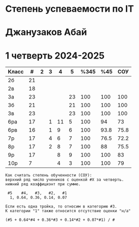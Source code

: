 # Степень успеваемости по IT
# Джанузаков Абай
# 1 четверть 2024-2025

| Класс | #   | 2   | 3   | 4   | 5   | %345 | %45  | СОУ  |
| ----- | --- | --- | --- | --- | --- | ---- | ---- | ---- |
| 2б    | 21  |     |     |     |     |      |      |      |
| 2в    | 18  |     |     |     |     |      |      |      |
| 3а    | 23  |     |     |     | 23  | 100  | 100  | 100  |
| 3б    | 21  |     |     |     | 21  | 100  | 100  | 100  |
| 3в    | 23  |     |     |     | 23  | 100  | 100  | 100  |
| 6ра   | 17  |     | 1   | 11  | 5   | 100  | 94   | 73   |
| 6рв   | 16  |     | 1   | 9   | 6   | 100  | 93.8 | 75.8 |
| 7р    | 17  |     | 4   | 6   | 7   | 100  | 76.5 | 72.2 |
| 8р    | 17  |     | 2   | 8   | 7   | 100  | 88   | 75.5 |
| 9р    | 17  |     |     | 8   | 9   | 100  | 100  | 83   |
| 10р   | 7   |     |     | 4   | 3   | 100  | 100  | 79   |

```
Как считать степень обученности (СОУ):
верхний ряд число учеников с оценкой #X за четверть.
нижний ряд коэффициэнт при сумме. 

 #5    #4,   #3,   #2,   #1
  1, 0.64, 0.36, 0.14, 0.07

Если есть одна тройка, то относим в категорию #3.
К категории "1" также относится отсутствие оценки "н/а"

(#5 + 0.64*#4 + 0.36*#3 + 0.14*#2 + 0.07*#1) / #
```
